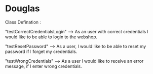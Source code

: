 # Douglas

Class Defination : 

"testCorrectCredentialsLogin" --> As an user with correct credentials I would like to be able to login to the webshop.

"testResetPassword" --> As a user, I would like to be able to reset my password if I forget my credentials.

"testWrongCredentials" --> As a user I would like to receive an error message, if I enter wrong credentials.
